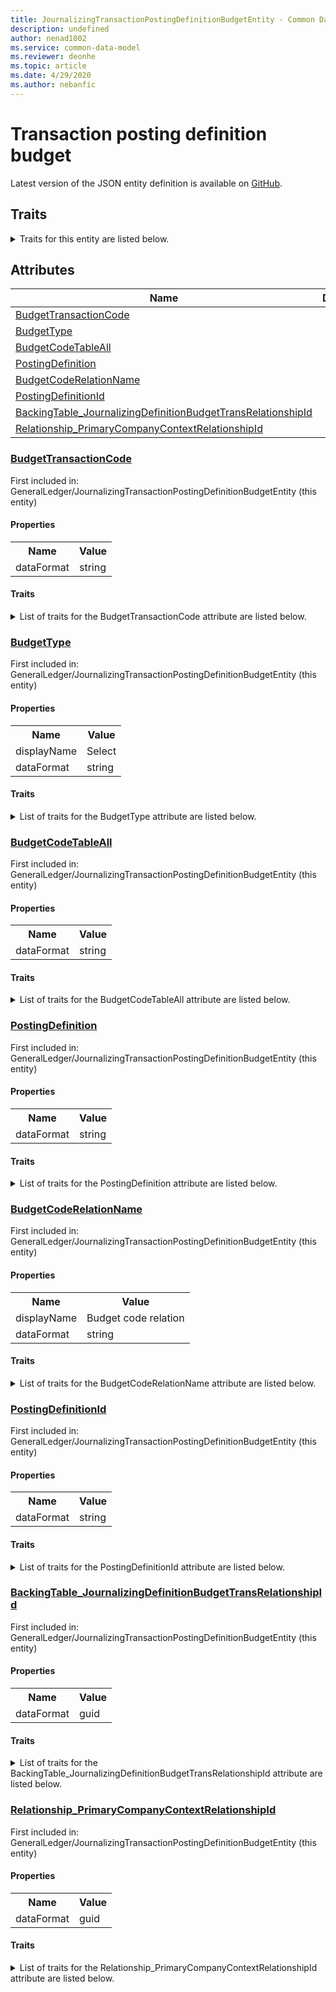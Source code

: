 ```yaml
---
title: JournalizingTransactionPostingDefinitionBudgetEntity - Common Data Model | Microsoft Docs
description: undefined
author: nenad1002
ms.service: common-data-model
ms.reviewer: deonhe
ms.topic: article
ms.date: 4/29/2020
ms.author: nebanfic
---
```


# Transaction posting definition budget

  
 Latest version of the JSON entity definition is available on <a href="https://github.com/Microsoft/CDM/tree/master/schemaDocuments/core/operationsCommon/Entities/Finance/GeneralLedger/JournalizingTransactionPostingDefinitionBudgetEntity.cdm.json" target="_blank">GitHub</a>.  

## Traits

<details>
<summary>Traits for this entity are listed below.  
</summary>

**is.CDM.entityVersion**  
  <table><tr><th>Parameter</th><th>Value</th><th>Data type</th><th>Explanation</th></tr><tr><td>versionNumber</td><td>"1.0.0"</td><td>string</td><td>semantic version number of the entity</td></tr></table>

**is.application.releaseVersion**  
  <table><tr><th>Parameter</th><th>Value</th><th>Data type</th><th>Explanation</th></tr><tr><td>releaseVersion</td><td>"10.0.13.0"</td><td>string</td><td>semantic version number of the application introducing this entity</td></tr></table>

**is.localized.displayedAs**  
  Holds the list of language specific display text for an object.  <table><tr><th>Parameter</th><th>Value</th><th>Data type</th><th>Explanation</th></tr><tr><td>localizedDisplayText</td><td><table><tr><th>languageTag</th><th>displayText</th></tr><tr><td>en</td><td>Transaction posting definition budget</td></tr></table></td><td>entity</td><td>a reference to the constant entity holding the list of localized text</td></tr></table>

</details>

## Attributes

|Name|Description|First Included in Instance|
|---|---|---|
|[BudgetTransactionCode](#BudgetTransactionCode)||<a href="JournalizingTransactionPostingDefinitionBudgetEntity.md" target="_blank">GeneralLedger/JournalizingTransactionPostingDefinitionBudgetEntity</a>|
|[BudgetType](#BudgetType)||<a href="JournalizingTransactionPostingDefinitionBudgetEntity.md" target="_blank">GeneralLedger/JournalizingTransactionPostingDefinitionBudgetEntity</a>|
|[BudgetCodeTableAll](#BudgetCodeTableAll)||<a href="JournalizingTransactionPostingDefinitionBudgetEntity.md" target="_blank">GeneralLedger/JournalizingTransactionPostingDefinitionBudgetEntity</a>|
|[PostingDefinition](#PostingDefinition)||<a href="JournalizingTransactionPostingDefinitionBudgetEntity.md" target="_blank">GeneralLedger/JournalizingTransactionPostingDefinitionBudgetEntity</a>|
|[BudgetCodeRelationName](#BudgetCodeRelationName)||<a href="JournalizingTransactionPostingDefinitionBudgetEntity.md" target="_blank">GeneralLedger/JournalizingTransactionPostingDefinitionBudgetEntity</a>|
|[PostingDefinitionId](#PostingDefinitionId)||<a href="JournalizingTransactionPostingDefinitionBudgetEntity.md" target="_blank">GeneralLedger/JournalizingTransactionPostingDefinitionBudgetEntity</a>|
|[BackingTable_JournalizingDefinitionBudgetTransRelationshipId](#BackingTable_JournalizingDefinitionBudgetTransRelationshipId)||<a href="JournalizingTransactionPostingDefinitionBudgetEntity.md" target="_blank">GeneralLedger/JournalizingTransactionPostingDefinitionBudgetEntity</a>|
|[Relationship_PrimaryCompanyContextRelationshipId](#Relationship_PrimaryCompanyContextRelationshipId)||<a href="JournalizingTransactionPostingDefinitionBudgetEntity.md" target="_blank">GeneralLedger/JournalizingTransactionPostingDefinitionBudgetEntity</a>|

### <a href=#BudgetTransactionCode name="BudgetTransactionCode">BudgetTransactionCode</a>

First included in: GeneralLedger/JournalizingTransactionPostingDefinitionBudgetEntity (this entity)  

#### Properties

<table><tr><th>Name</th><th>Value</th></tr><tr><td>dataFormat</td><td>string</td></tr></table>

#### Traits

<details>
<summary>List of traits for the BudgetTransactionCode attribute are listed below.</summary>

**is.dataFormat.character**  
**is.dataFormat.big**  
**is.dataFormat.array**  
**is.dataFormat.character**  
**is.dataFormat.array**  
</details>

### <a href=#BudgetType name="BudgetType">BudgetType</a>

First included in: GeneralLedger/JournalizingTransactionPostingDefinitionBudgetEntity (this entity)  

#### Properties

<table><tr><th>Name</th><th>Value</th></tr><tr><td>displayName</td><td>Select</td></tr><tr><td>dataFormat</td><td>string</td></tr></table>

#### Traits

<details>
<summary>List of traits for the BudgetType attribute are listed below.</summary>

**is.dataFormat.character**  
**is.dataFormat.big**  
**is.dataFormat.array**  
**is.localized.displayedAs**  
Holds the list of language specific display text for an object.  <table><tr><th>Parameter</th><th>Value</th><th>Data type</th><th>Explanation</th></tr><tr><td>localizedDisplayText</td><td><table><tr><th>languageTag</th><th>displayText</th></tr><tr><td>en</td><td>Select</td></tr></table></td><td>entity</td><td>a reference to the constant entity holding the list of localized text</td></tr></table>

**is.dataFormat.character**  
**is.dataFormat.array**  
</details>

### <a href=#BudgetCodeTableAll name="BudgetCodeTableAll">BudgetCodeTableAll</a>

First included in: GeneralLedger/JournalizingTransactionPostingDefinitionBudgetEntity (this entity)  

#### Properties

<table><tr><th>Name</th><th>Value</th></tr><tr><td>dataFormat</td><td>string</td></tr></table>

#### Traits

<details>
<summary>List of traits for the BudgetCodeTableAll attribute are listed below.</summary>

**is.dataFormat.character**  
**is.dataFormat.big**  
**is.dataFormat.array**  
**is.dataFormat.character**  
**is.dataFormat.array**  
</details>

### <a href=#PostingDefinition name="PostingDefinition">PostingDefinition</a>

First included in: GeneralLedger/JournalizingTransactionPostingDefinitionBudgetEntity (this entity)  

#### Properties

<table><tr><th>Name</th><th>Value</th></tr><tr><td>dataFormat</td><td>string</td></tr></table>

#### Traits

<details>
<summary>List of traits for the PostingDefinition attribute are listed below.</summary>

**is.dataFormat.character**  
**is.dataFormat.big**  
**is.dataFormat.array**  
**is.dataFormat.character**  
**is.dataFormat.array**  
</details>

### <a href=#BudgetCodeRelationName name="BudgetCodeRelationName">BudgetCodeRelationName</a>

First included in: GeneralLedger/JournalizingTransactionPostingDefinitionBudgetEntity (this entity)  

#### Properties

<table><tr><th>Name</th><th>Value</th></tr><tr><td>displayName</td><td>Budget code relation</td></tr><tr><td>dataFormat</td><td>string</td></tr></table>

#### Traits

<details>
<summary>List of traits for the BudgetCodeRelationName attribute are listed below.</summary>

**is.dataFormat.character**  
**is.dataFormat.big**  
**is.dataFormat.array**  
**is.localized.displayedAs**  
Holds the list of language specific display text for an object.  <table><tr><th>Parameter</th><th>Value</th><th>Data type</th><th>Explanation</th></tr><tr><td>localizedDisplayText</td><td><table><tr><th>languageTag</th><th>displayText</th></tr><tr><td>en</td><td>Budget code relation</td></tr></table></td><td>entity</td><td>a reference to the constant entity holding the list of localized text</td></tr></table>

**is.dataFormat.character**  
**is.dataFormat.array**  
</details>

### <a href=#PostingDefinitionId name="PostingDefinitionId">PostingDefinitionId</a>

First included in: GeneralLedger/JournalizingTransactionPostingDefinitionBudgetEntity (this entity)  

#### Properties

<table><tr><th>Name</th><th>Value</th></tr><tr><td>dataFormat</td><td>string</td></tr></table>

#### Traits

<details>
<summary>List of traits for the PostingDefinitionId attribute are listed below.</summary>

**is.dataFormat.character**  
**is.dataFormat.big**  
**is.dataFormat.array**  
**is.dataFormat.character**  
**is.dataFormat.array**  
</details>

### <a href=#BackingTable_JournalizingDefinitionBudgetTransRelationshipId name="BackingTable_JournalizingDefinitionBudgetTransRelationshipId">BackingTable_JournalizingDefinitionBudgetTransRelationshipId</a>

First included in: GeneralLedger/JournalizingTransactionPostingDefinitionBudgetEntity (this entity)  

#### Properties

<table><tr><th>Name</th><th>Value</th></tr><tr><td>dataFormat</td><td>guid</td></tr></table>

#### Traits

<details>
<summary>List of traits for the BackingTable_JournalizingDefinitionBudgetTransRelationshipId attribute are listed below.</summary>

**is.dataFormat.character**  
**is.dataFormat.big**  
**is.dataFormat.array**  
**is.dataFormat.guid**  
**means.identity.entityId**  
**is.linkedEntity.identifier**  
Marks the attribute(s) that hold foreign key references to a linked (used as an attribute) entity. This attribute is added to the resolved entity to enumerate the referenced entities.  <table><tr><th>Parameter</th><th>Value</th><th>Data type</th><th>Explanation</th></tr><tr><td>entityReferences</td><td><table><tr><th>entityReference</th><th>attributeReference</th></tr><tr><td><a href="../../../Tables/Finance/AccountingFoundation/Main/JournalizingDefinitionBudgetTrans.md" target="_blank">/core/operationsCommon/Tables/Finance/AccountingFoundation/Main/JournalizingDefinitionBudgetTrans.cdm.json/JournalizingDefinitionBudgetTrans</a></td><td><a href="../../../Tables/Finance/AccountingFoundation/Main/JournalizingDefinitionBudgetTrans.md#RecId" target="_blank">RecId</a></td></tr></table></td><td>entity</td><td>a reference to the constant entity holding the list of entity references</td></tr></table>

**is.dataFormat.guid**  
**is.dataFormat.character**  
**is.dataFormat.array**  
</details>

### <a href=#Relationship_PrimaryCompanyContextRelationshipId name="Relationship_PrimaryCompanyContextRelationshipId">Relationship_PrimaryCompanyContextRelationshipId</a>

First included in: GeneralLedger/JournalizingTransactionPostingDefinitionBudgetEntity (this entity)  

#### Properties

<table><tr><th>Name</th><th>Value</th></tr><tr><td>dataFormat</td><td>guid</td></tr></table>

#### Traits

<details>
<summary>List of traits for the Relationship_PrimaryCompanyContextRelationshipId attribute are listed below.</summary>

**is.dataFormat.character**  
**is.dataFormat.big**  
**is.dataFormat.array**  
**is.dataFormat.guid**  
**means.identity.entityId**  
**is.linkedEntity.identifier**  
Marks the attribute(s) that hold foreign key references to a linked (used as an attribute) entity. This attribute is added to the resolved entity to enumerate the referenced entities.  <table><tr><th>Parameter</th><th>Value</th><th>Data type</th><th>Explanation</th></tr><tr><td>entityReferences</td><td><table><tr><th>entityReference</th><th>attributeReference</th></tr><tr><td><a href="../../../Tables/Finance/Ledger/Main/CompanyInfo.md" target="_blank">/core/operationsCommon/Tables/Finance/Ledger/Main/CompanyInfo.cdm.json/CompanyInfo</a></td><td><a href="../../../Tables/Finance/Ledger/Main/CompanyInfo.md#RecId" target="_blank">RecId</a></td></tr></table></td><td>entity</td><td>a reference to the constant entity holding the list of entity references</td></tr></table>

**is.dataFormat.guid**  
**is.dataFormat.character**  
**is.dataFormat.array**  
</details>
